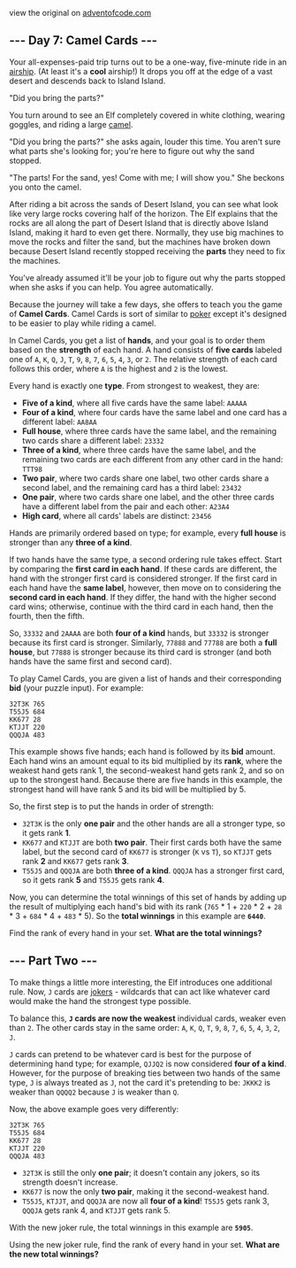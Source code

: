 view the original on <a href=https://adventofcode.com/2023/day/7>adventofcode.com</a>
<h2>--- Day 7: Camel Cards ---</h2><p>Your all-expenses-paid trip turns out to be a one-way, five-minute ride in an <a href="https://en.wikipedia.org/wiki/Airship">airship</a>. (At least it's a <span title="Please only read this sentence while listening to 'The Airship Blackjack' from the Final Fantasy 6 soundtrack."><b>cool</b> airship</span>!) It drops you off at the edge of a vast desert and descends back to Island Island.</p>
<p>"Did you bring the parts?"</p>
<p>You turn around to see an Elf completely covered in white clothing, wearing goggles, and riding a large <a href="https://en.wikipedia.org/wiki/Dromedary">camel</a>.</p>
<p>"Did you bring the parts?" she asks again, louder this time. You aren't sure what parts she's looking for; you're here to figure out why the sand stopped.</p>
<p>"The parts! For the sand, yes! Come with me; I will show you." She beckons you onto the camel.</p>
<p>After riding a bit across the sands of Desert Island, you can see what look like very large rocks covering half of the horizon. The Elf explains that the rocks are all along the part of Desert Island that is directly above Island Island, making it hard to even get there. Normally, they use big machines to move the rocks and filter the sand, but the machines have broken down because Desert Island recently stopped receiving the <b>parts</b> they need to fix the machines.</p>
<p>You've already assumed it'll be your job to figure out why the parts stopped when she asks if you can help. You agree automatically.</p>
<p>Because the journey will take a few days, she offers to teach you the game of <b>Camel Cards</b>. Camel Cards is sort of similar to <a href="https://en.wikipedia.org/wiki/List_of_poker_hands">poker</a> except it's designed to be easier to play while riding a camel.</p>
<p>In Camel Cards, you get a list of <b>hands</b>, and your goal is to order them based on the <b>strength</b> of each hand. A hand consists of <b>five cards</b> labeled one of <code>A</code>, <code>K</code>, <code>Q</code>, <code>J</code>, <code>T</code>, <code>9</code>, <code>8</code>, <code>7</code>, <code>6</code>, <code>5</code>, <code>4</code>, <code>3</code>, or <code>2</code>. The relative strength of each card follows this order, where <code>A</code> is the highest and <code>2</code> is the lowest.</p>
<p>Every hand is exactly one <b>type</b>. From strongest to weakest, they are:</p>
<ul>
<li><b>Five of a kind</b>, where all five cards have the same label: <code>AAAAA</code></li>
<li><b>Four of a kind</b>, where four cards have the same label and one card has a different label: <code>AA8AA</code></li>
<li><b>Full house</b>, where three cards have the same label, and the remaining two cards share a different label: <code>23332</code></li>
<li><b>Three of a kind</b>, where three cards have the same label, and the remaining two cards are each different from any other card in the hand: <code>TTT98</code></li>
<li><b>Two pair</b>, where two cards share one label, two other cards share a second label, and the remaining card has a third label: <code>23432</code></li>
<li><b>One pair</b>, where two cards share one label, and the other three cards have a different label from the pair and each other: <code>A23A4</code></li>
<li><b>High card</b>, where all cards' labels are distinct: <code>23456</code></li>
</ul>
<p>Hands are primarily ordered based on type; for example, every <b>full house</b> is stronger than any <b>three of a kind</b>.</p>
<p>If two hands have the same type, a second ordering rule takes effect. Start by comparing the <b>first card in each hand</b>. If these cards are different, the hand with the stronger first card is considered stronger. If the first card in each hand have the <b>same label</b>, however, then move on to considering the <b>second card in each hand</b>. If they differ, the hand with the higher second card wins; otherwise, continue with the third card in each hand, then the fourth, then the fifth.</p>
<p>So, <code>33332</code> and <code>2AAAA</code> are both <b>four of a kind</b> hands, but <code>33332</code> is stronger because its first card is stronger. Similarly, <code>77888</code> and <code>77788</code> are both a <b>full house</b>, but <code>77888</code> is stronger because its third card is stronger (and both hands have the same first and second card).</p>
<p>To play Camel Cards, you are given a list of hands and their corresponding <b>bid</b> (your puzzle input). For example:</p>
<pre><code>32T3K 765
T55J5 684
KK677 28
KTJJT 220
QQQJA 483
</code></pre>
<p>This example shows five hands; each hand is followed by its <b>bid</b> amount. Each hand wins an amount equal to its bid multiplied by its <b>rank</b>, where the weakest hand gets rank 1, the second-weakest hand gets rank 2, and so on up to the strongest hand. Because there are five hands in this example, the strongest hand will have rank 5 and its bid will be multiplied by 5.</p>
<p>So, the first step is to put the hands in order of strength:</p>
<ul>
<li><code>32T3K</code> is the only <b>one pair</b> and the other hands are all a stronger type, so it gets rank <b>1</b>.</li>
<li><code>KK677</code> and <code>KTJJT</code> are both <b>two pair</b>. Their first cards both have the same label, but the second card of <code>KK677</code> is stronger (<code>K</code> vs <code>T</code>), so <code>KTJJT</code> gets rank <b>2</b> and <code>KK677</code> gets rank <b>3</b>.</li>
<li><code>T55J5</code> and <code>QQQJA</code> are both <b>three of a kind</b>. <code>QQQJA</code> has a stronger first card, so it gets rank <b>5</b> and <code>T55J5</code> gets rank <b>4</b>.</li>
</ul>
<p>Now, you can determine the total winnings of this set of hands by adding up the result of multiplying each hand's bid with its rank (<code>765</code> * 1 + <code>220</code> * 2 + <code>28</code> * 3 + <code>684</code> * 4 + <code>483</code> * 5). So the <b>total winnings</b> in this example are <code><b>6440</b></code>.</p>
<p>Find the rank of every hand in your set. <b>What are the total winnings?</b></p>
<h2 id="part2">--- Part Two ---</h2><p>To make things a little more interesting, the Elf introduces one additional rule. Now, <code>J</code> cards are <a href="https://en.wikipedia.org/wiki/Joker_(playing_card)">jokers</a> - wildcards that can act like whatever card would make the hand the strongest type possible.</p>
<p>To balance this, <b><code>J</code> cards are now the weakest</b> individual cards, weaker even than <code>2</code>. The other cards stay in the same order: <code>A</code>, <code>K</code>, <code>Q</code>, <code>T</code>, <code>9</code>, <code>8</code>, <code>7</code>, <code>6</code>, <code>5</code>, <code>4</code>, <code>3</code>, <code>2</code>, <code>J</code>.</p>
<p><code>J</code> cards can pretend to be whatever card is best for the purpose of determining hand type; for example, <code>QJJQ2</code> is now considered <b>four of a kind</b>. However, for the purpose of breaking ties between two hands of the same type, <code>J</code> is always treated as <code>J</code>, not the card it's pretending to be: <code>JKKK2</code> is weaker than <code>QQQQ2</code> because <code>J</code> is weaker than <code>Q</code>.</p>
<p>Now, the above example goes very differently:</p>
<pre><code>32T3K 765
T55J5 684
KK677 28
KTJJT 220
QQQJA 483
</code></pre>
<ul>
<li><code>32T3K</code> is still the only <b>one pair</b>; it doesn't contain any jokers, so its strength doesn't increase.</li>
<li><code>KK677</code> is now the only <b>two pair</b>, making it the second-weakest hand.</li>
<li><code>T55J5</code>, <code>KTJJT</code>, and <code>QQQJA</code> are now all <b>four of a kind</b>! <code>T55J5</code> gets rank 3, <code>QQQJA</code> gets rank 4, and <code>KTJJT</code> gets rank 5.</li>
</ul>
<p>With the new joker rule, the total winnings in this example are <code><b>5905</b></code>.</p>
<p>Using the new joker rule, find the rank of every hand in your set. <b>What are the new total winnings?</b></p>


